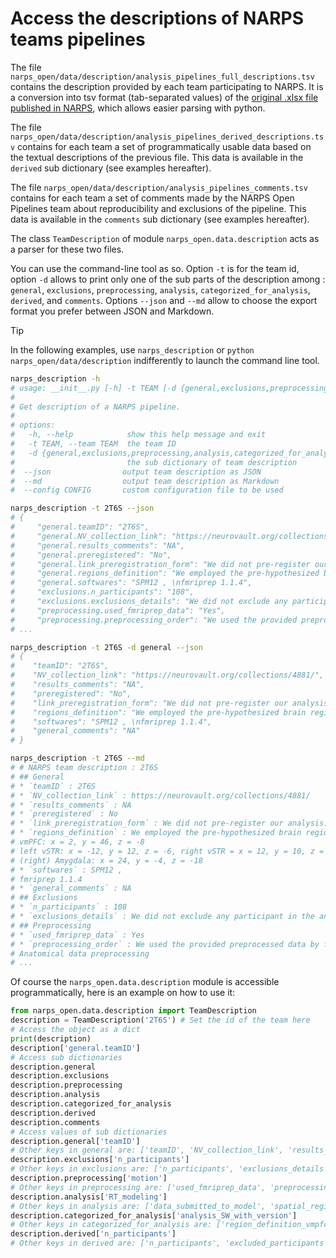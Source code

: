 # Access the descriptions of NARPS teams pipelines

The file `narps_open/data/description/analysis_pipelines_full_descriptions.tsv` contains the description provided by each team participating to NARPS.
It is a conversion into tsv format (tab-separated values) of the [original .xlsx file published in NARPS](https://github.com/poldrack/narps/blob/1.0.1/ImageAnalyses/metadata_files/analysis_pipelines_for_analysis.xlsx
), which allows easier parsing with python.

The file `narps_open/data/description/analysis_pipelines_derived_descriptions.tsv` contains for each team a set of programmatically usable data based on the textual descriptions of the previous file. This data is available in the `derived` sub dictionary (see examples hereafter).

The file `narps_open/data/description/analysis_pipelines_comments.tsv` contains for each team a set of comments made by the NARPS Open Pipelines team about reproducibility and exclusions of the pipeline. This data is available in the `comments` sub dictionary (see examples hereafter).

The class `TeamDescription` of module `narps_open.data.description` acts as a parser for these two files.

You can use the command-line tool as so. Option `-t` is for the team id, option `-d` allows to print only one of the sub parts of the description among : `general`, `exclusions`, `preprocessing`, `analysis`, `categorized_for_analysis`, `derived`, and `comments`. Options `--json` and `--md` allow to choose the export format you prefer between JSON and Markdown.

> [!TIP]
> In the following examples, use `narps_description` or `python narps_open/data/description` indifferently to launch the command line tool.

```bash
narps_description -h
# usage: __init__.py [-h] -t TEAM [-d {general,exclusions,preprocessing,analysis,categorized_for_analysis,derived,comments}]
#
# Get description of a NARPS pipeline.
#
# options:
#   -h, --help            show this help message and exit
#   -t TEAM, --team TEAM  the team ID
#   -d {general,exclusions,preprocessing,analysis,categorized_for_analysis,derived,comments}, --dictionary {general,exclusions,preprocessing,analysis,categorized_for_analysis,derived,comments}
#                         the sub dictionary of team description
#  --json                output team description as JSON
#  --md                  output team description as Markdown
#  --config CONFIG       custom configuration file to be used

narps_description -t 2T6S --json
# {
#     "general.teamID": "2T6S",
#     "general.NV_collection_link": "https://neurovault.org/collections/4881/",
#     "general.results_comments": "NA",
#     "general.preregistered": "No",
#     "general.link_preregistration_form": "We did not pre-register our analysis.",
#     "general.regions_definition": "We employed the pre-hypothesized brain regions (vmPFC, vSTR, and amygdala) from Barta, McGuire, and Kable (2010, Neuroimage). Specific MNI coordinates are:\nvmPFC: x = 2, y = 46, z = -8\nleft vSTR: x = -12, y = 12, z = -6, right vSTR = x = 12, y = 10, z = -6\n(right) Amygdala: x = 24, y = -4, z = -18",
#     "general.softwares": "SPM12 , \nfmriprep 1.1.4",
#     "exclusions.n_participants": "108",
#     "exclusions.exclusions_details": "We did not exclude any participant in the analysis",
#     "preprocessing.used_fmriprep_data": "Yes",
#     "preprocessing.preprocessing_order": "We used the provided preprocessed data by fMRIPprep 1.1.4 (Esteban, Markiewicz, et al. (2018); Esteban, Blair, et al. (2018); RRID:SCR_016216), which is based on Nipype 1.1.1 (Gorgolewski et al. (2011); Gorgolewski et al. (2018); RRID:SCR_002502) and we additionally conducted a spatial smoothing using the provided preprocessed data set and SPM12. Here, we attach the preprocessing steps described in the provided data set. \nAnatomical data preprocessing\nThe T1-weighted (T1w) image was corrected for intensity non-uniformity (INU) using N4BiasFieldCorrection (Tustison et al. 2010, ANTs 2.2.0), and used as T1w-reference throughout the workflow. The T1w-reference was then skull-stripped using antsBrainExtraction.sh (ANTs 2.2.0), using OASIS as target template. Brain surfaces we
# ...

narps_description -t 2T6S -d general --json
# {
#    "teamID": "2T6S",
#    "NV_collection_link": "https://neurovault.org/collections/4881/",
#    "results_comments": "NA",
#    "preregistered": "No",
#    "link_preregistration_form": "We did not pre-register our analysis.",
#    "regions_definition": "We employed the pre-hypothesized brain regions (vmPFC, vSTR, and amygdala) from Barta, McGuire, and Kable (2010, Neuroimage). Specific MNI coordinates are:\nvmPFC: x = 2, y = 46, z = -8\nleft vSTR: x = -12, y = 12, z = -6, right vSTR = x = 12, y = 10, z = -6\n(right) Amygdala: x = 24, y = -4, z = -18",
#    "softwares": "SPM12 , \nfmriprep 1.1.4",
#    "general_comments": "NA"
# }

narps_description -t 2T6S --md
# # NARPS team description : 2T6S
# ## General
# * `teamID` : 2T6S
# * `NV_collection_link` : https://neurovault.org/collections/4881/
# * `results_comments` : NA
# * `preregistered` : No
# * `link_preregistration_form` : We did not pre-register our analysis.
# * `regions_definition` : We employed the pre-hypothesized brain regions (vmPFC, vSTR, and amygdala) from Barta, McGuire, and Kable (2010, Neuroimage). Specific MNI coordinates are:
# vmPFC: x = 2, y = 46, z = -8
# left vSTR: x = -12, y = 12, z = -6, right vSTR = x = 12, y = 10, z = -6
# (right) Amygdala: x = 24, y = -4, z = -18
# * `softwares` : SPM12 , 
# fmriprep 1.1.4
# * `general_comments` : NA
# ## Exclusions
# * `n_participants` : 108
# * `exclusions_details` : We did not exclude any participant in the analysis
# ## Preprocessing
# * `used_fmriprep_data` : Yes
# * `preprocessing_order` : We used the provided preprocessed data by fMRIPprep 1.1.4 (Esteban, Markiewicz, et al. (2018); Esteban, Blair, et al. (2018); RRID:SCR_016216), which is based on Nipype 1.1.1 (Gorgolewski et al. (2011); Gorgolewski et al. (2018); RRID:SCR_002502) and we additionally conducted a spatial smoothing using the provided preprocessed data set and SPM12. Here, we attach the preprocessing steps described in the provided data set. 
# Anatomical data preprocessing
# ...
```

Of course the `narps_open.data.description` module is accessible programmatically, here is an example on how to use it:

```python
from narps_open.data.description import TeamDescription
description = TeamDescription('2T6S') # Set the id of the team here
# Access the object as a dict
print(description)
description['general.teamID']
# Access sub dictionaries
description.general
description.exclusions
description.preprocessing
description.analysis
description.categorized_for_analysis
description.derived
description.comments
# Access values of sub dictionaries
description.general['teamID']
# Other keys in general are: ['teamID', 'NV_collection_link', 'results_comments', 'preregistered', 'link_preregistration_form', 'regions_definition', 'softwares', 'general_comments']
description.exclusions['n_participants']
# Other keys in exclusions are: ['n_participants', 'exclusions_details']
description.preprocessing['motion']
# Other keys in preprocessing are: ['used_fmriprep_data', 'preprocessing_order', 'brain_extraction', 'segmentation', 'slice_time_correction', 'motion_correction', 'motion', 'gradient_distortion_correction', 'intra_subject_coreg', 'distortion_correction', 'inter_subject_reg', 'intensity_correction', 'intensity_normalization', 'noise_removal', 'volume_censoring', 'spatial_smoothing', 'preprocessing_comments']
description.analysis['RT_modeling']
# Other keys in analysis are: ['data_submitted_to_model', 'spatial_region_modeled', 'independent_vars_first_level', 'RT_modeling', 'movement_modeling', 'independent_vars_higher_level', 'model_type', 'model_settings', 'inference_contrast_effect', 'search_region', 'statistic_type', 'pval_computation', 'multiple_testing_correction', 'comments_analysis']
description.categorized_for_analysis['analysis_SW_with_version']
# Other keys in categorized_for_analysis are: ['region_definition_vmpfc', 'region_definition_striatum', 'region_definition_amygdala', 'analysis_SW', 'analysis_SW_with_version', 'smoothing_coef', 'testing', 'testing_thresh', 'correction_method', 'correction_thresh_']
description.derived['n_participants']
# Other keys in derived are: ['n_participants', 'excluded_participants', 'func_fwhm', 'con_fwhm']
```
